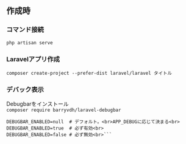 ## 作成時<br>
### コマンド接続<br>
```php artisan serve```
<br>
### Laravelアプリ作成<br>
```composer create-project --prefer-dist laravel/laravel タイトル```
<br>
### デバック表示<br>
Debugbarをインストール<br>
```composer require barryvdh/laravel-debugbar```
<br>
```.env<br>
DEBUGBAR_ENABLED=null  # デフォルト。<br>APP_DEBUGに応じて決まる<br>
DEBUGBAR_ENABLED=true  # 必ず有効<br>
DEBUGBAR_ENABLED=false # 必ず無効<br>```
